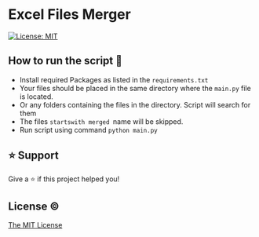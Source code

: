 # Excel Files Merger

[![License: MIT](https://img.shields.io/badge/License-MIT-blue.svg)](https://opensource.org/licenses/MIT)

## How to run the script 🚀

- Install required Packages as listed in the `requirements.txt`
- Your files should be placed in the same directory where the `main.py` file is located.
- Or any folders containing the files in the directory. Script will search for them
- The files `startswith merged `name will be skipped.
- Run script using command `python main.py`

## ⭐️ Support

Give a ⭐️ if this project helped you!

## License ©

[The MIT License](LICENSE)
